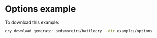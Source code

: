 # Options example

To download this example:

```bash
cry download generator pedsmoreira/battlecry --dir examples/options
```
